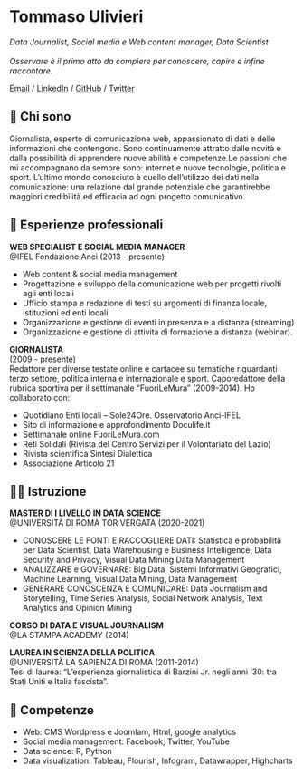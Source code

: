 # Tommaso Ulivieri
_Data Journalist, Social media e Web content manager, Data Scientist_ <br>
<br>
_Osservare è il primo atto da compiere per conoscere, capire e infine raccontare._<br>

[Email](mailto:tommaso.ulivieri@gmail.com) / [LinkedIn](https://www.linkedin.com/in/tommaso-ulivieri/) / [GitHub](https://github.com/TomUlivieri/) / [Twitter](https://twitter.com/TomUlivieri/) <br>

## 🧔 **Chi sono**<br>

Giornalista, esperto di comunicazione web, appassionato di dati e delle informazioni che contengono. Sono continuamente attratto dalle novità e dalla possibilità di apprendere nuove abilità e competenze.Le passioni che mi accompagnano da sempre sono: internet e nuove tecnologie, politica e sport. L’ultimo mondo conosciuto è quello dell’utilizzo dei dati nella comunicazione: una relazione dal grande potenziale che garantirebbe maggiori credibilità ed efficacia ad ogni progetto comunicativo.

## 	💼 **Esperienze professionali**<br>

**WEB SPECIALIST E SOCIAL MEDIA MANAGER** <br>
@IFEL Fondazione Anci (2013 - presente)<br>
* Web content & social media management
* Progettazione e sviluppo della comunicazione web per progetti rivolti agli enti locali
* Ufficio stampa e redazione di testi su argomenti di finanza locale, istituzioni ed enti locali
* Organizzazione e gestione di eventi in presenza e a distanza (streaming)
* Organizzazione e gestione di attività di formazione a distanza (webinar).<br>

**GIORNALISTA** <br> 
(2009 - presente)<br>
Redattore per diverse testate online e cartacee su tematiche riguardanti terzo settore, politica interna e internazionale e sport. Caporedattore della rubrica sportiva per il settimanale “FuoriLeMura” (2009-2014). Ho collaborato con:
* Quotidiano Enti locali – Sole24Ore. Osservatorio Anci-IFEL
* Sito di informazione e approfondimento Doculife.it
* Settimanale online FuoriLeMura.com
* Reti Solidali (Rivista del Centro Servizi per il Volontariato del Lazio)
* Rivista scientifica Sintesi Dialettica
* Associazione Articolo 21

## 👨‍🎓 **Istruzione**<br>

**MASTER DI I LIVELLO IN DATA SCIENCE** <br> @UNIVERSITÀ DI ROMA TOR VERGATA (2020-2021)<br>
* CONOSCERE LE FONTI E RACCOGLIERE DATI: Statistica e probabilità per Data Scientist, Data Warehousing e Business Intelligence, Data Security and Privacy, Visual Data Mining
Data Management
* ANALIZZARE e GOVERNARE: Big Data, Sistemi Informativi Geografici, Machine Learning, Visual Data Mining, Data Management
* GENERARE CONOSCENZA E COMUNICARE: Data Journalism and Storytelling, Time Series Analysis, Social Network Analysis, Text Analytics and Opinion Mining 


**CORSO DI DATA E VISUAL JOURNALISM** <br> @LA STAMPA ACADEMY (2014)<br>

**LAUREA IN SCIENZA DELLA POLITICA** <br>  @UNIVERSITÀ LA SAPIENZA DI ROMA (2011-2014)<br>
Tesi di laurea: “L’esperienza giornalistica di Barzini Jr. negli anni ’30: tra Stati Uniti e Italia fascista”.

## 	🤹 **Competenze**<br>
* Web: CMS Wordpress e Joomlam, Html, google analytics
* Social media management: Facebook, Twitter, YouTube
* Data science: R, Python
* Data visualization: Tableau, Flourish, Infogram, Datawrapper, Highcharts
